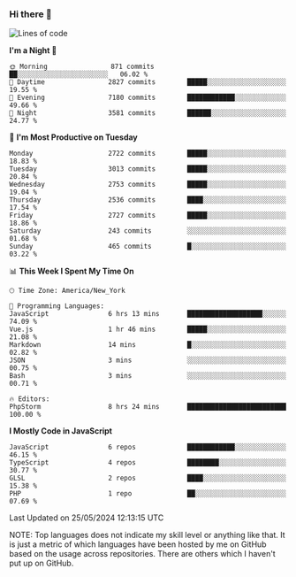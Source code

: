 ### Hi there 👋

<!--
**LynxJinxxy/LynxJinxxy** is a ✨ _special_ ✨ repository because its `README.md` (this file) appears on your GitHub profile.

Here are some ideas to get you started:

- 🔭 I’m currently working on ...
- 🌱 I’m currently learning ...
- 👯 I’m looking to collaborate on ...
- 🤔 I’m looking for help with ...
- 💬 Ask me about ...
- 📫 How to reach me: ...
- 😄 Pronouns: ...
- ⚡ Fun fact: ...
-->

<!--START_SECTION:waka-->
![Lines of code](https://img.shields.io/badge/From%20Hello%20World%20I%27ve%20Written-31.8%20million%20lines%20of%20code-blue)

**I'm a Night 🦉** 

```text
🌞 Morning                871 commits         ██░░░░░░░░░░░░░░░░░░░░░░░   06.02 % 
🌆 Daytime                2827 commits        █████░░░░░░░░░░░░░░░░░░░░   19.55 % 
🌃 Evening                7180 commits        ████████████░░░░░░░░░░░░░   49.66 % 
🌙 Night                  3581 commits        ██████░░░░░░░░░░░░░░░░░░░   24.77 % 
```
📅 **I'm Most Productive on Tuesday** 

```text
Monday                   2722 commits        █████░░░░░░░░░░░░░░░░░░░░   18.83 % 
Tuesday                  3013 commits        █████░░░░░░░░░░░░░░░░░░░░   20.84 % 
Wednesday                2753 commits        █████░░░░░░░░░░░░░░░░░░░░   19.04 % 
Thursday                 2536 commits        ████░░░░░░░░░░░░░░░░░░░░░   17.54 % 
Friday                   2727 commits        █████░░░░░░░░░░░░░░░░░░░░   18.86 % 
Saturday                 243 commits         ░░░░░░░░░░░░░░░░░░░░░░░░░   01.68 % 
Sunday                   465 commits         █░░░░░░░░░░░░░░░░░░░░░░░░   03.22 % 
```


📊 **This Week I Spent My Time On** 

```text
🕑︎ Time Zone: America/New_York

💬 Programming Languages: 
JavaScript               6 hrs 13 mins       ███████████████████░░░░░░   74.09 % 
Vue.js                   1 hr 46 mins        █████░░░░░░░░░░░░░░░░░░░░   21.08 % 
Markdown                 14 mins             █░░░░░░░░░░░░░░░░░░░░░░░░   02.82 % 
JSON                     3 mins              ░░░░░░░░░░░░░░░░░░░░░░░░░   00.75 % 
Bash                     3 mins              ░░░░░░░░░░░░░░░░░░░░░░░░░   00.71 % 

🔥 Editors: 
PhpStorm                 8 hrs 24 mins       █████████████████████████   100.00 % 
```

**I Mostly Code in JavaScript** 

```text
JavaScript               6 repos             ████████████░░░░░░░░░░░░░   46.15 % 
TypeScript               4 repos             ████████░░░░░░░░░░░░░░░░░   30.77 % 
GLSL                     2 repos             ████░░░░░░░░░░░░░░░░░░░░░   15.38 % 
PHP                      1 repo              ██░░░░░░░░░░░░░░░░░░░░░░░   07.69 % 
```




 Last Updated on 25/05/2024 12:13:15 UTC
<!--END_SECTION:waka-->
NOTE: Top languages does not indicate my skill level or anything like that. It is just a metric of which languages have been hosted by me on GitHub based on the usage across repositories. There are others which I haven't put up on GitHub.
